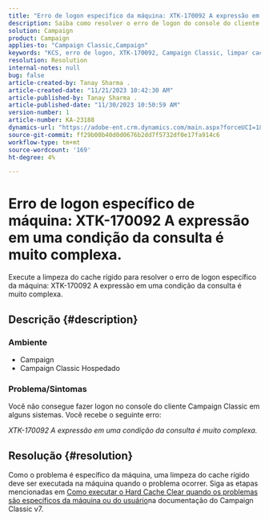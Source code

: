 ```yaml
---
title: "Erro de logon específico da máquina: XTK-170092 A expressão em uma condição da consulta é muito complexa."
description: Saiba como resolver o erro de logon do console do cliente Campaign Classic específico da máquina.
solution: Campaign
product: Campaign
applies-to: "Campaign Classic,Campaign"
keywords: "KCS, erro de logon, XTK-170092, Campaign Classic, limpar cache de disco rígido"
resolution: Resolution
internal-notes: null
bug: false
article-created-by: Tanay Sharma .
article-created-date: "11/21/2023 10:42:30 AM"
article-published-by: Tanay Sharma .
article-published-date: "11/30/2023 10:50:59 AM"
version-number: 1
article-number: KA-23188
dynamics-url: "https://adobe-ent.crm.dynamics.com/main.aspx?forceUCI=1&pagetype=entityrecord&etn=knowledgearticle&id=7ada12a6-5a88-ee11-8179-6045bd006704"
source-git-commit: ff29b00b40d0d0676b2dd7f5732df0e17fa914c6
workflow-type: tm+mt
source-wordcount: '169'
ht-degree: 4%

---
```


# Erro de logon específico de máquina: XTK-170092 A expressão em uma condição da consulta é muito complexa.


Execute a limpeza do cache rígido para resolver o erro de logon específico da máquina: XTK-170092 A expressão em uma condição da consulta é muito complexa.

## Descrição {#description}


### <b>Ambiente</b>

- Campaign
- Campaign Classic Hospedado




### <b>Problema/Sintomas</b>

Você não consegue fazer logon no console do cliente Campaign Classic em alguns sistemas. Você recebe o seguinte erro:

*XTK-170092 A expressão em uma condição da consulta é muito complexa.*


## Resolução {#resolution}


Como o problema é específico da máquina, uma limpeza do cache rígido deve ser executada na máquina quando o problema ocorrer. Siga as etapas mencionadas em [Como executar o Hard Cache Clear quando os problemas são específicos da máquina ou do usuário](https://experienceleague.adobe.com/docs/campaign-classic/using/getting-started/starting-with-adobe-campaign/faq/faq-campaign-config.html#perform-hard-cache-clear)na documentação do Campaign Classic v7.
